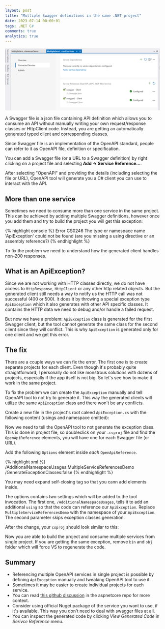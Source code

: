 ```yaml
---
layout: post
title: "Multiple Swagger definitions in the same .NET project"
date: 2023-07-14 00:00:01
tags: .NET C#
comments: true
analytics: true
---
```


<img src='/public/images/MultipleSwaggerFiles.png' alt="Multiple service references added to the same project"/>

A Swagger file is a json file containing API definition which allows you to consume an API without manually writing your own request/response classes or HttpClient code. Instead, you are getting an automatically generated typed client and corresponding classes.

Since Swagger file is an implementation of the OpenAPI standard, people can refer to it as OpenAPI file, definition or specification.
<br>

You can add a Swagger file (or a URL to a Swagger definition) by right clicking on a project file and selecting **Add -> Service Reference...**.

After selecting "OpenAPI" and providing the details (including selecting the file or URL), OpenAPI tool will generate you a C# client you can use to interact with the API.

## More than one service

Sometimes we need to consume more than one service in the same project. This can be achieved by adding multiple Swagger definitions, however once you add them and try to build the project you will get this exception:

{% highlight console %}
Error CS0246 The type or namespace name 'ApiException' could not be found (are you missing a using directive or an assembly reference?)
{% endhighlight %}

To fix the problem we need to understand how the generated client handles non-200 responses.

## What is an ApiException?

Since we are not working with HTTP classes directly, we do not have access to `HttpResponse`, `HttpClient` or any other http related objects. But the generated client still needs a way to notify us the HTTP call was not successful (400 or 500). It does it by throwing a special exception type `ApiException` which it also generates with other API specific classes. It contains the HTTP data we need to debug and/or handle a failed request.

But now we have a problem: `ApiException` class is generated for the first Swagger client, but the tool cannot generate the same class for the second client since they will conflict. This is why `ApiException` is generated only for one client and we get this error.

## The fix

There are a couple ways we can fix the error. The first one is to create separate projects for each client. Even though it's probably quite straightforward, I personally do not like monstrous solutions with dozens of projects, especially if the app itself is not big. So let's see how to make it work in the same project.

To fix the problem we can create the `ApiException` manually and tell OpenAPI tool to not try to generate it. This way the generated clients will utilize the same `ApiException` class and there won't be any conflicts.

Create a new file in the project's root caleed `ApiException.cs` with the following content (usings and namespace omitted):

<script src="https://gist.github.com/AlexSikilinda/5f9bddda27a5b00a842860ac5b4a371f.js"></script>

Now we need to tell the OpenAPI tool to not generate the exception class. This is done in project file, so doubleclick on your `.csproj` file and find the `OpenApiReference` elements, you will have one for each Swagger file (or URL).

Add the following `Options` element inside _each_ `OpenApiReference`.

{% highlight xml %}
<Options>/AdditionalNamespaceUsages:MultipleServiceReferencesDemo /GenerateExceptionClasses:false</Options>
{% endhighlight %}

You may need expand self-closing tag so that you cann add elements inside.

The options contains two settings which will be added to the tool invocation. The first one, `/AdditionalNamespaceUsages`, tells it to add an additional `using` so that the code can reference our `ApiException`. Replace `MultipleServiceReferencesDemo` with the namespace of your `ApiException`. The second parameter skips exception classes generation.

After the change, your `csproj` should look similar to this:

<script src="https://gist.github.com/AlexSikilinda/bc58b9fcb7cd1c222279c3270aeb814d.js"></script>

Now you are able to build the project and consume multiple services from single project. If you are getting the same exception, remove `bin` and `obj` folder which will force VS to regenerate the code.

## Summary

- Referencing multiple OpenAPI services in single project is possible by defining `ApiException` manually and tweaking OpenAPI tool to use it.
- Sometimes it may be easier to create individual projects for each service.
- You can read [this github discussion](https://github.com/dotnet/aspnetcore/issues/18204) in the aspnetcore repo for more context.
- Consider using official Nuget package of the service you want to use, if it's available. This way you don't need to deal with swagger files at all.
- You can inspect the generated code by clicking _View Generated Code_ in _Serivce Reference_ menu.

